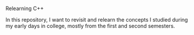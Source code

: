 Relearning C++

In this repository, I want to revisit and relearn the concepts I studied during my early days in college, mostly from the first and second semesters.
